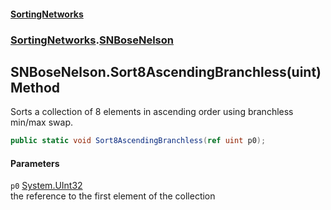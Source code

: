 #### [SortingNetworks](./index.md 'index')
### [SortingNetworks](./SortingNetworks.md 'SortingNetworks').[SNBoseNelson](./SortingNetworks-SNBoseNelson.md 'SortingNetworks.SNBoseNelson')
## SNBoseNelson.Sort8AscendingBranchless(uint) Method
Sorts a collection of 8 elements in ascending order using branchless min/max swap.  
```csharp
public static void Sort8AscendingBranchless(ref uint p0);
```
#### Parameters
<a name='SortingNetworks-SNBoseNelson-Sort8AscendingBranchless(uint)-p0'></a>
`p0` [System.UInt32](https://docs.microsoft.com/en-us/dotnet/api/System.UInt32 'System.UInt32')  
the reference to the first element of the collection  
  
